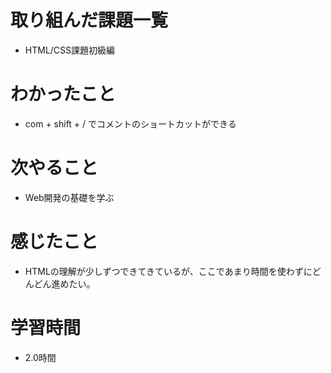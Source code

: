 # 取り組んだ課題一覧

- HTML/CSS課題初級編

# わかったこと

- com + shift + / でコメントのショートカットができる

# 次やること

- Web開発の基礎を学ぶ

# 感じたこと

- HTMLの理解が少しずつできてきているが、ここであまり時間を使わずにどんどん進めたい。

# 学習時間

- 2.0時間